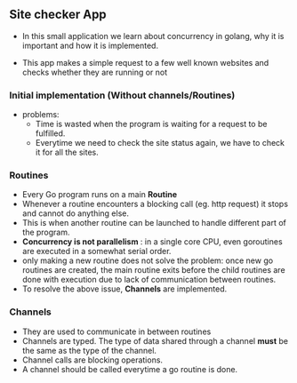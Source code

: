 ## Site checker App

- In this small application we learn about concurrency in golang, why it is important and how it is implemented.

- This app makes a simple request to a few well known websites and checks whether they are running or not

### Initial implementation (Without channels/Routines)

- problems: 
    - Time is wasted when the program is waiting for a request to be fulfilled.
    - Everytime we need to check the site status again, we have to check it for all the sites.

### Routines

- Every Go program runs on a main **Routine**
- Whenever a routine encounters a blocking call (eg. http request) it stops and cannot do anything else.
- This is when another routine can be launched to handle different part of the program.
- __Concurrency is not parallelism__ : in a single core CPU, even goroutines are executed in a somewhat serial order.
- only making a new routine does not solve the problem: once new go routines are created, the main routine exits before the child routines are done with execution due to lack of communication between routines.
- To resolve the above issue, __Channels__ are implemented.

### Channels
- They are used to communicate in between routines
- Channels are typed. The type of data shared through a channel **must** be the same as the type of the channel.
- Channel calls are blocking operations.
- A channel should be called everytime a go routine is done.